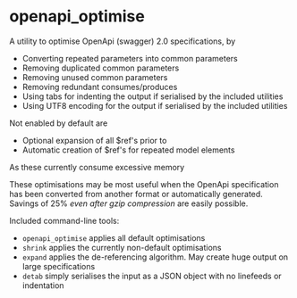 # openapi_optimise

A utility to optimise OpenApi (swagger) 2.0 specifications, by

* Converting repeated parameters into common parameters
* Removing duplicated common parameters
* Removing unused common parameters
* Removing redundant consumes/produces
* Using tabs for indenting the output if serialised by the included utilities
* Using UTF8 encoding for the output if serialised by the included utilities

Not enabled by default are

* Optional expansion of all $ref's prior to
* Automatic creation of $ref's for repeated model elements

As these currently consume excessive memory

These optimisations may be most useful when the OpenApi specification has been converted from another format or
automatically generated. Savings of 25% *even after gzip compression* are easily possible.

Included command-line tools:

* `openapi_optimise` applies all default optimisations
* `shrink` applies the currently non-default optimisations
* `expand` applies the de-referencing algorithm. May create huge output on large specifications
* `detab` simply serialises the input as a JSON object with no linefeeds or indentation
